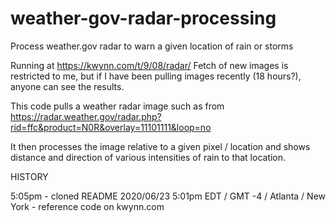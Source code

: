 # weather-gov-radar-processing
Process weather.gov radar to warn a given location of rain or storms

Running at https://kwynn.com/t/9/08/radar/  Fetch of new images is restricted to me, but if I have been pulling images recently (18 hours?), anyone can see the 
results.

This code pulls a weather radar image such as from https://radar.weather.gov/radar.php?rid=ffc&product=N0R&overlay=11101111&loop=no

It then processes the image relative to a given pixel / location and shows distance and direction of various intensities of rain to that location.


HISTORY

5:05pm - cloned README
2020/06/23 5:01pm EDT / GMT -4 / Atlanta / New York - reference code on kwynn.com
